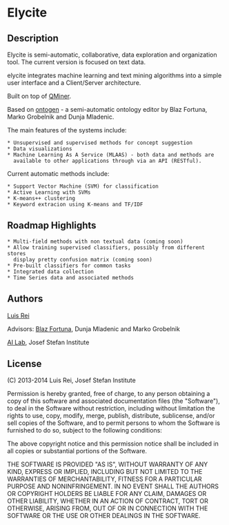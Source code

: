 # Elycite

## Description
Elycite is  semi-automatic, collaborative, data exploration and organization tool.
The current version is focused on text data.

elycite integrates machine learning and text mining algorithms into a
simple user interface and a Client/Server architecture.

Built on top of [QMiner](http://qminer.ijs.si).


Based on [ontogen](http://ontogen.ijs.si) - a semi-automatic ontology editor by
Blaz Fortuna, Marko Grobelnik and Dunja Mladenic.


The main features of the systems include:

    * Unsupervised and supervised methods for concept suggestion
    * Data visualizations
    * Machine Learning As A Service (MLAAS) - both data and methods are  
      available to other applications through via an API (RESTful).


Current automatic methods include:
    
    * Support Vector Machine (SVM) for classification
    * Active Learning with SVMs
    * K-means++ clustering
    * Keyword extracion using K-means and TF/IDF


## Roadmap Highlights

    * Multi-field methods with non textual data (coming soon)
    * Allow training supervised classifiers, possibly from different stores
      display pretty confusion matrix (coming soon)
    * Pre-built classifiers for common tasks
    * Integrated data collection
    * Time Series data and associated methods

## Authors
[Luis Rei](http://luisrei.com)

Advisors: [Blaz Fortuna](http://blazfortuna.com), Dunja Mladenic and 
Marko Grobelnik

[AI Lab](http://ailab.ijs.si), Josef Stefan Institute


## License
(C) 2013-2014 Luis Rei, Josef Stefan Institute


Permission is hereby granted, free of charge, to any person obtaining a copy
of this software and associated documentation files (the "Software"), to deal
in the Software without restriction, including without limitation the rights
to use, copy, modify, merge, publish, distribute, sublicense, and/or sell
copies of the Software, and to permit persons to whom the Software is
furnished to do so, subject to the following conditions:

The above copyright notice and this permission notice shall be included in
all copies or substantial portions of the Software.

THE SOFTWARE IS PROVIDED "AS IS", WITHOUT WARRANTY OF ANY KIND, EXPRESS OR
IMPLIED, INCLUDING BUT NOT LIMITED TO THE WARRANTIES OF MERCHANTABILITY,
FITNESS FOR A PARTICULAR PURPOSE AND NONINFRINGEMENT. IN NO EVENT SHALL THE
AUTHORS OR COPYRIGHT HOLDERS BE LIABLE FOR ANY CLAIM, DAMAGES OR OTHER
LIABILITY, WHETHER IN AN ACTION OF CONTRACT, TORT OR OTHERWISE, ARISING FROM,
OUT OF OR IN CONNECTION WITH THE SOFTWARE OR THE USE OR OTHER DEALINGS IN
THE SOFTWARE.
